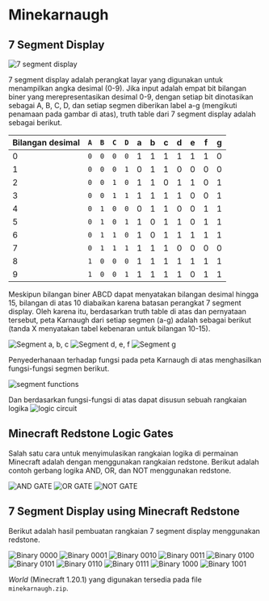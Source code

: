# Minekarnaugh
## 7 Segment Display
![7 segment display](img/7-segment-display.png)

7 segment display adalah perangkat layar yang digunakan untuk menampilkan angka desimal (0-9). Jika input adalah empat bit bilangan biner yang merepresentasikan desimal 0-9, dengan setiap bit dinotasikan sebagai A, B, C, D, dan setiap segmen diberikan label a-g (mengikuti penamaan pada gambar di atas), truth table dari 7 segment display adalah sebagai berikut.

| Bilangan desimal | `A` | `B` | `C` | `D` | a | b | c | d | e | f | g |
|------------------|-----|-----|-----|-----|---|---|---|---|---|---|---|
| 0                | `0` | `0` | `0` | `0` | 1 | 1 | 1 | 1 | 1 | 1 | 0 |
| 1                | `0` | `0` | `0` | `1` | 0 | 1 | 1 | 0 | 0 | 0 | 0 |
| 2                | `0` | `0` | `1` | `0` | 1 | 1 | 0 | 1 | 1 | 0 | 1 |
| 3                | `0` | `0` | `1` | `1` | 1 | 1 | 1 | 1 | 0 | 0 | 1 |
| 4                | `0` | `1` | `0` | `0` | 0 | 1 | 1 | 0 | 0 | 1 | 1 |
| 5                | `0` | `1` | `0` | `1` | 1 | 0 | 1 | 1 | 0 | 1 | 1 |
| 6                | `0` | `1` | `1` | `0` | 1 | 0 | 1 | 1 | 1 | 1 | 1 |
| 7                | `0` | `1` | `1` | `1` | 1 | 1 | 1 | 0 | 0 | 0 | 0 |
| 8                | `1` | `0` | `0` | `0` | 1 | 1 | 1 | 1 | 1 | 1 | 1 |
| 9                | `1` | `0` | `0` | `1` | 1 | 1 | 1 | 1 | 0 | 1 | 1 |

Meskipun bilangan biner ABCD dapat menyatakan bilangan desimal hingga 15, bilangan di atas 10 diabaikan karena batasan perangkat 7 segment display. Oleh karena itu, berdasarkan truth table di atas dan pernyataan tersebut, peta Karnaugh dari setiap segmen (a-g) adalah sebagai berikut (tanda X menyatakan tabel kebenaran untuk bilangan 10-15).


![Segment a, b, c](img/karnaugh-a-b-c.png)
![Segment d, e, f](img/karnaugh-d-e-f.png)
![Segment g](img/karnaugh-g.png)

Penyederhanaan terhadap fungsi pada peta Karnaugh di atas menghasilkan fungsi-fungsi segmen berikut.

![segment functions](img/functions.png)

Dan berdasarkan fungsi-fungsi di atas dapat disusun sebuah rangkaian logika
![logic circuit](img/logic-circuit.png)

## Minecraft Redstone Logic Gates
Salah satu cara untuk menyimulasikan rangkaian logika di permainan Minecraft adalah dengan menggunakan rangkaian redstone. Berikut adalah contoh gerbang logika AND, OR, dan NOT menggunakan redstone.

![AND GATE](img/and-gate.png)
![OR GATE](img/or-gate.png)
![NOT GATE](img/not-gate.png)

## 7 Segment Display using Minecraft Redstone
Berikut adalah hasil pembuatan rangkaian 7 segment display menggunakan redstone.

![Binary 0000](img/result-0.png)
![Binary 0001](img/result-1.png)
![Binary 0010](img/result-2.png)
![Binary 0011](img/result-3.png)
![Binary 0100](img/result-4.png)
![Binary 0101](img/result-5.png)
![Binary 0110](img/result-6.png)
![Binary 0111](img/result-7.png)
![Binary 1000](img/result-8.png)
![Binary 1001](img/result-9.png)


*World* (Minecraft 1.20.1) yang digunakan tersedia pada file `minekarnaugh.zip`.